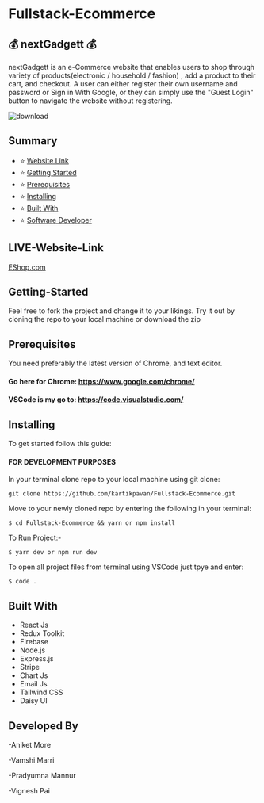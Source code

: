 # Fullstack-Ecommerce

## :moneybag: nextGadgett  :moneybag:

nextGadgett is an e-Commerce website that enables users to shop through variety of products(electronic / household / fashion) , add a product to their cart, and checkout. A user can either register their own username and password or Sign in With Google, or they can simply use the "Guest Login" button to navigate the website without registering.

![download](https://user-images.githubusercontent.com/81632171/199007839-77a2f0cd-9b25-4dec-a141-30155fbc4a20.png)

## Summary

- :star: [Website Link](#website-link)
- :star: [Getting Started](#getting-started)
- :star: [Prerequisites](#prerequisites)
- :star: [Installing](#installing)
- :star: [Built With](#built-with)
- :star: [Software Developer](#software-developer)

## LIVE-Website-Link

[EShop.com](https://eshop-firebase.vercel.app/)

## Getting-Started

Feel free to fork the project and change it to your likings. Try it out by cloning the repo to your local machine or download the zip

## Prerequisites

You need preferably the latest version of Chrome, and text editor.

#### Go here for Chrome: https://www.google.com/chrome/

#### VSCode is my go to: https://code.visualstudio.com/

## Installing

To get started follow this guide:

#### FOR DEVELOPMENT PURPOSES

In your terminal clone repo to your local machine using git clone:

```
git clone https://github.com/kartikpavan/Fullstack-Ecommerce.git
```

Move to your newly cloned repo by entering the following in your terminal:

```
$ cd Fullstack-Ecommerce && yarn or npm install
```

To Run Project:-

```
$ yarn dev or npm run dev 
```

To open all project files from terminal using VSCode just tpye and enter:

```
$ code .
```

## Built With

- React Js
- Redux Toolkit 
- Firebase 
- Node.js
- Express.js
- Stripe
- Chart Js
- Email Js
- Tailwind CSS
- Daisy UI

## Developed By
-Aniket More 

-Vamshi Marri 

-Pradyumna Mannur 

-Vignesh Pai
